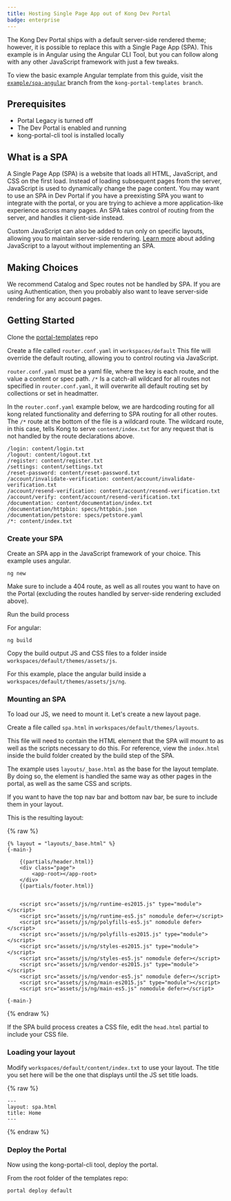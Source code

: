 ```yaml
---
title: Hosting Single Page App out of Kong Dev Portal
badge: enterprise
---
```


The Kong Dev Portal ships with a default server-side rendered theme; however, it is possible to replace this with a Single Page App (SPA). This example is in Angular using the Angular CLI Tool, but you can follow along with any other JavaScript framework with just a few tweaks.

To view the basic example Angular template from this guide, visit the [`example/spa-angular`](https://github.com/Kong/kong-portal-templates/tree/example/spa-angular) branch from the `kong-portal-templates branch`.

## Prerequisites

* Portal Legacy is turned off
* The Dev Portal is enabled and running
* kong-portal-cli tool is installed locally

## What is a SPA

A Single Page App (SPA) is a website that loads all HTML, JavaScript, and CSS on the first load. Instead of loading subsequent pages from the server, JavaScript is used to dynamically change the page content. You may want to use an SPA in Dev Portal if you have a preexisting SPA you want to integrate with the portal, or you are trying to achieve a more application-like experience across many pages. An SPA takes control of routing from the server, and handles it client-side instead.

Custom JavaScript can also be added to run only on specific layouts, allowing you to maintain server-side rendering. [Learn more](/gateway/{{page.kong_version}}/kong-enterprise/dev-portal/customize/adding-javascript-assets/) about adding JavaScript to a layout without implementing an SPA.

## Making Choices


We recommend Catalog and Spec routes not be handled by SPA.
If you are using Authentication, then you probably also want to leave server-side rendering for any account pages.

## Getting Started

Clone the [portal-templates](https://github.com/Kong/kong-portal-templates) repo

Create a file called `router.conf.yaml` in `workspaces/default` This file will override the default routing, allowing you to control routing via JavaScript.

`router.conf.yaml` must be a yaml file, where the key is each route, and the value a content or spec path. `/*` Is a catch-all wildcard for all routes not specified in `router.conf.yaml`, it will overwrite all default routing set by collections or set in headmatter.

In the `router.conf.yaml` example below, we are hardcoding routing for all kong related functionality and deferring to SPA routing for all other routes.  The `/*` route at the bottom of the file is a wildcard route. The wildcard route, in this case, tells Kong to serve `content/index.txt` for any request that is not handled by the route declarations above.

```
/login: content/login.txt
/logout: content/logout.txt
/register: content/register.txt
/settings: content/settings.txt
/reset-password: content/reset-password.txt
/account/invalidate-verification: content/account/invalidate-verification.txt
/account/resend-verification: content/account/resend-verification.txt
/account/verify: content/account/resend-verification.txt
/documentation: content/documentation/index.txt
/documentation/httpbin: specs/httpbin.json
/documentation/petstore: specs/petstore.yaml
/*: content/index.txt

```

### Create your SPA

Create an SPA app in the JavaScript framework of your choice. This
example uses angular.

```
ng new
```

Make sure to include a 404 route, as well as all routes you want to have on the Portal (excluding the routes handled by server-side rendering excluded above).

Run the build process

For angular:

```
ng build
```

Copy the build output JS and CSS files to a folder inside `workspaces/default/themes/assets/js`.

For this example, place the angular build inside a `workspaces/default/themes/assets/js/ng`.

### Mounting an SPA

To load our JS, we need to mount it. Let's create a new layout page.

Create a file called `spa.html` in `workspaces/default/themes/layouts`.

This file will need to contain the HTML element that the SPA will mount to as well as the scripts necessary to do this.
For reference, view the `index.html` inside the build folder created by the build step of the SPA.

The example uses `layouts/_base.html` as the base for the layout template.
By doing so, the <head> element is handled the same way as other pages in the portal, as well as the same CSS and scripts.

If you want to have the top nav bar and bottom nav bar, be sure to include them in your layout.

This is the resulting layout:

{% raw %}
```
{% layout = "layouts/_base.html" %}
{-main-}

    {(partials/header.html)}
    <div class="page">
        <app-root></app-root>
    </div>
    {(partials/footer.html)}


    <script src="assets/js/ng/runtime-es2015.js" type="module"></script>
    <script src="assets/js/ng/runtime-es5.js" nomodule defer></script>
    <script src="assets/js/ng/polyfills-es5.js" nomodule defer></script>
    <script src="assets/js/ng/polyfills-es2015.js" type="module"></script>
    <script src="assets/js/ng/styles-es2015.js" type="module"></script>
    <script src="assets/js/ng/styles-es5.js" nomodule defer></script>
    <script src="assets/js/ng/vendor-es2015.js" type="module"></script>
    <script src="assets/js/ng/vendor-es5.js" nomodule defer></script>
    <script src="assets/js/ng/main-es2015.js" type="module"></script>
    <script src="assets/js/ng/main-es5.js" nomodule defer></script>

{-main-}
```
{% endraw %}

If the SPA build process creates a CSS file, edit the `head.html` partial to include your CSS file.

### Loading your layout

Modify `workspaces/default/content/index.txt` to use your layout.
The title you set here will be the one that displays until the JS set title loads.

{% raw %}
```
---
layout: spa.html
title: Home
---
```
{% endraw %}

### Deploy the Portal

Now using the kong-portal-cli tool, deploy the portal.

From the root folder of the templates repo:

```
portal deploy default
```
